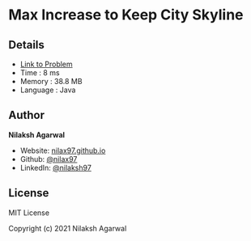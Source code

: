 # Max Increase to Keep City Skyline


## Details

* [Link to Problem](https://leetcode.com/problems/max-increase-to-keep-city-skyline/)
* Time : 8 ms
* Memory : 38.8 MB
* Language : Java

## Author

**Nilaksh Agarwal**

* Website: [nilax97.github.io](https://nilax97.github.io/)
* Github: [@nilax97](https://github.com/nilax97)
* LinkedIn: [@nilaksh97](https://linkedin.com/in/nilaksh97)

## License

MIT License

Copyright (c) 2021 Nilaksh Agarwal
